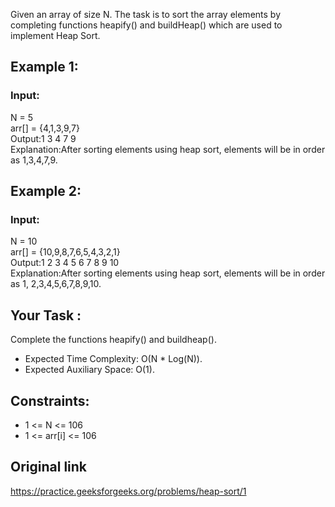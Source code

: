 Given an array of size N. The task is to sort the array elements by completing functions heapify() and buildHeap() which are used to implement Heap Sort.

## Example 1:

### Input:
N = 5  
arr[] = {4,1,3,9,7}  
Output:1 3 4 7 9  
Explanation:After sorting elements
using heap sort, elements will be
in order as 1,3,4,7,9.  

## Example 2:

### Input:
N = 10  
arr[] = {10,9,8,7,6,5,4,3,2,1}  
Output:1 2 3 4 5 6 7 8 9 10  
Explanation:After sorting elements
using heap sort, elements will be
in order as 1, 2,3,4,5,6,7,8,9,10.

## Your Task :
Complete the functions heapify() and buildheap().

* Expected Time Complexity: O(N * Log(N)).
* Expected Auxiliary Space: O(1).

## Constraints:
* 1 <= N <= 106
* 1 <= arr[i] <= 106

## Original link
https://practice.geeksforgeeks.org/problems/heap-sort/1